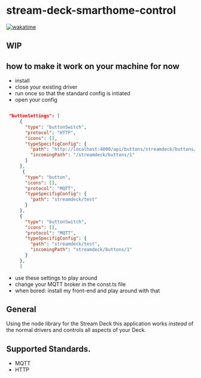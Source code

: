 # stream-deck-smarthome-control

[![wakatime](https://wakatime.com/badge/user/baf819ad-1920-42f7-9957-867bec17c57c/project/d9f9bf9a-5e90-41bf-856a-3765bd5be598.svg)](https://wakatime.com/badge/user/baf819ad-1920-42f7-9957-867bec17c57c/project/d9f9bf9a-5e90-41bf-856a-3765bd5be598)

## WIP

## how to make it work on your machine for now

- install
- close your existing driver
- run once so that the standard config is intiated
- open your config

```json

 "buttonSettings": [
     {
       "type": "buttonSwitch",
       "protocol": "HTTP",
       "icons": [],
       "typeSpecifigConfig": {
         "path": "http://localhost:4000/api/buttons/streamdeck/buttons/1",
         "incomingPath": "/streamdeck/buttons/1"
       }
     },
      {
       "type": "button",
       "icons": [],
       "protocol": "MQTT",
       "typeSpecifigConfig": {
         "path": "streamdeck/test"
       }
     },
     {
       "type": "buttonSwitch",
       "icons": [],
       "protocol": "MQTT",
       "typeSpecifigConfig": {
         "path": "streamdeck/test",
         "incomingPath": "streamdeck/buttons/1"
       }
     },
     ]

```

- use these settings to play around
- change your MQTT broker in the const.ts file
- when bored: install my front-end and play around with that

## General

Using the node library for the Stream Deck this application works _instead_ of the normal drivers and controls all aspects of your Deck.

## Supported Standards.

- MQTT
- HTTP
